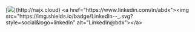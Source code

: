 [![](https://visitor-badge.glitch.me/badge?page_id=najx.visitor-badge")](http://najx.cloud)
<a href="https://www.linkedin.com/in/abdx"><img src="https://img.shields.io/badge/LinkedIn--_.svg?style=social&logo=linkedin" alt="LinkedIn@bdx"></a>
